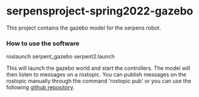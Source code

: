 # serpensproject-spring2022-gazebo

This project contains the gazebo model for the serpens robot.

### How to use the software

roslaunch serpent_gazebo serpent2.launch 

This will launch the gazebo world and start the controllers.
The model will then listen to messages on a rostopic. You can publish messages on the rostopic manually through the command 'rostopic pub' 
or you can use the following [github repository](https://github.com/EhrenEule/serpensproject-spring2022).
